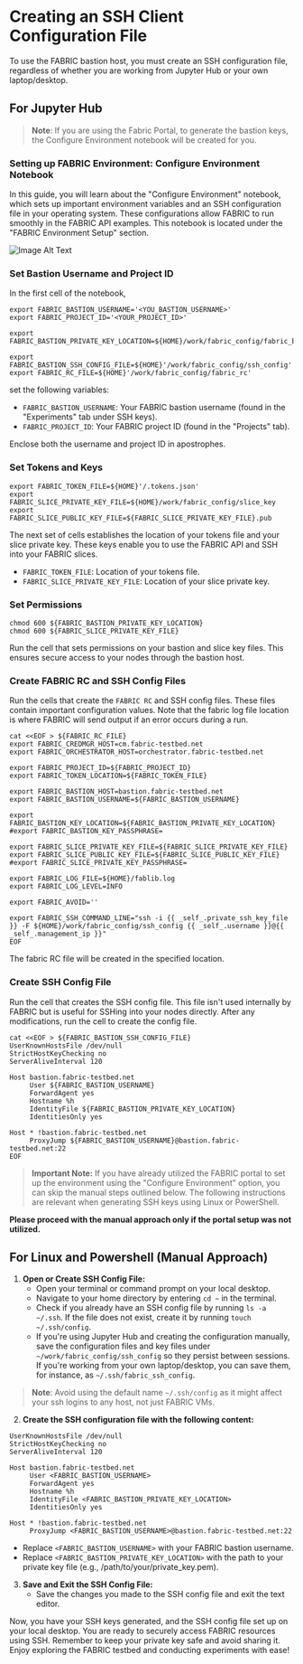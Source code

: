 # Creating an SSH Client Configuration File

To use the FABRIC bastion host, you must create an SSH configuration file, regardless of whether you are working from Jupyter Hub or your own laptop/desktop.

## For Jupyter Hub 

> **Note**: If you are using the Fabric Portal, to generate the bastion keys, the Configure Environment notebook will be created for you.

### Setting up FABRIC Environment: Configure Environment Notebook

In this guide, you will learn about the "Configure Environment" notebook, which sets up important environment variables and an SSH configuration file in your operating system. These configurations allow FABRIC to run smoothly in the FABRIC API examples. This notebook is located under the "FABRIC Environment Setup" section.

![Image Alt Text](https://transfer.sh/8lUeEhLIPs/Screenshot%202023-08-20%20at%202.25.20%20PM.png)

### Set Bastion Username and Project ID

In the first cell of the notebook, 
```
export FABRIC_BASTION_USERNAME='<YOU_BASTION_USERNAME>'
export FABRIC_PROJECT_ID='<YOUR_PROJECT_ID>'

export FABRIC_BASTION_PRIVATE_KEY_LOCATION=${HOME}/work/fabric_config/fabric_bastion_key

export FABRIC_BASTION_SSH_CONFIG_FILE=${HOME}'/work/fabric_config/ssh_config'
export FABRIC_RC_FILE=${HOME}'/work/fabric_config/fabric_rc'
```
set the following variables:

- `FABRIC_BASTION_USERNAME`: Your FABRIC bastion username (found in the "Experiments" tab under SSH keys).
- `FABRIC_PROJECT_ID`: Your FABRIC project ID (found in the "Projects" tab).

Enclose both the username and project ID in apostrophes.

### Set Tokens and Keys

```
export FABRIC_TOKEN_FILE=${HOME}'/.tokens.json'
export FABRIC_SLICE_PRIVATE_KEY_FILE=${HOME}/work/fabric_config/slice_key
export FABRIC_SLICE_PUBLIC_KEY_FILE=${FABRIC_SLICE_PRIVATE_KEY_FILE}.pub
```
The next set of cells establishes the location of your tokens file and your slice private key. These keys enable you to use the FABRIC API and SSH into your FABRIC slices.

- `FABRIC_TOKEN_FILE`: Location of your tokens file.
- `FABRIC_SLICE_PRIVATE_KEY_FILE`: Location of your slice private key.

### Set Permissions

```
chmod 600 ${FABRIC_BASTION_PRIVATE_KEY_LOCATION}
chmod 600 ${FABRIC_SLICE_PRIVATE_KEY_FILE}
```
Run the cell that sets permissions on your bastion and slice key files. This ensures secure access to your nodes through the bastion host.

### Create FABRIC RC and SSH Config Files

Run the cells that create the `FABRIC RC` and SSH config files. These files contain important configuration values. Note that the fabric log file location is where FABRIC will send output if an error occurs during a run.
```
cat <<EOF > ${FABRIC_RC_FILE}
export FABRIC_CREDMGR_HOST=cm.fabric-testbed.net
export FABRIC_ORCHESTRATOR_HOST=orchestrator.fabric-testbed.net

export FABRIC_PROJECT_ID=${FABRIC_PROJECT_ID}
export FABRIC_TOKEN_LOCATION=${FABRIC_TOKEN_FILE}

export FABRIC_BASTION_HOST=bastion.fabric-testbed.net
export FABRIC_BASTION_USERNAME=${FABRIC_BASTION_USERNAME}

export FABRIC_BASTION_KEY_LOCATION=${FABRIC_BASTION_PRIVATE_KEY_LOCATION}
#export FABRIC_BASTION_KEY_PASSPHRASE=

export FABRIC_SLICE_PRIVATE_KEY_FILE=${FABRIC_SLICE_PRIVATE_KEY_FILE}
export FABRIC_SLICE_PUBLIC_KEY_FILE=${FABRIC_SLICE_PUBLIC_KEY_FILE} 
#export FABRIC_SLICE_PRIVATE_KEY_PASSPHRASE=

export FABRIC_LOG_FILE=${HOME}/fablib.log
export FABRIC_LOG_LEVEL=INFO 

export FABRIC_AVOID=''

export FABRIC_SSH_COMMAND_LINE="ssh -i {{ _self_.private_ssh_key_file }} -F ${HOME}/work/fabric_config/ssh_config {{ _self_.username }}@{{ _self_.management_ip }}"
EOF
```

The fabric RC file will be created in the specified location.

### Create SSH Config File

Run the cell that creates the SSH config file. This file isn't used internally by FABRIC but is useful for SSHing into your nodes directly. After any modifications, run the cell to create the config file.
```
cat <<EOF > ${FABRIC_BASTION_SSH_CONFIG_FILE}
UserKnownHostsFile /dev/null
StrictHostKeyChecking no
ServerAliveInterval 120 

Host bastion.fabric-testbed.net
     User ${FABRIC_BASTION_USERNAME}
     ForwardAgent yes
     Hostname %h
     IdentityFile ${FABRIC_BASTION_PRIVATE_KEY_LOCATION}
     IdentitiesOnly yes

Host * !bastion.fabric-testbed.net
     ProxyJump ${FABRIC_BASTION_USERNAME}@bastion.fabric-testbed.net:22
EOF
```



> **Important Note:** If you have already utilized the FABRIC portal to set up the environment using the "Configure Environment" option, you can skip the manual steps outlined below. The following instructions are relevant when generating SSH keys using Linux or PowerShell.

**Please proceed with the manual approach only if the portal setup was not utilized.**




## For Linux and Powershell (Manual Approach)

1. **Open or Create SSH Config File:**
   - Open your terminal or command prompt on your local desktop.
   - Navigate to your home directory by entering `cd ~` in the terminal.
   - Check if you already have an SSH config file by running `ls -a ~/.ssh`. If the file does not exist, create it by running `touch ~/.ssh/config`.
   - If you're using Jupyter Hub and creating the configuration manually, save the configuration files and key files under `~/work/fabric_config/ssh_config` so they persist between sessions. If you're working from your own laptop/desktop, you can save them, for instance, as `~/.ssh/fabric_ssh_config`.

> **Note**: Avoid using the default name `~/.ssh/config` as it might affect your ssh logins to any host, not just FABRIC VMs.

2. **Create the SSH configuration file with the following content:**

```plaintext
UserKnownHostsFile /dev/null
StrictHostKeyChecking no
ServerAliveInterval 120 

Host bastion.fabric-testbed.net
     User <FABRIC_BASTION_USERNAME>
     ForwardAgent yes
     Hostname %h
     IdentityFile <FABRIC_BASTION_PRIVATE_KEY_LOCATION>
     IdentitiesOnly yes

Host * !bastion.fabric-testbed.net
     ProxyJump <FABRIC_BASTION_USERNAME>@bastion.fabric-testbed.net:22
 ```

- Replace `<FABRIC_BASTION_USERNAME>` with your FABRIC bastion username.
- Replace `<FABRIC_BASTION_PRIVATE_KEY_LOCATION>` with the path to your private key file (e.g., /path/to/your/private_key.pem).

 3. **Save and Exit the SSH Config File:**
	- Save the changes you made to the SSH config file and exit the text editor.

Now, you have your SSH keys generated, and the SSH config file set up on your local desktop. You are ready to securely access FABRIC resources using SSH. Remember to keep your private key safe and avoid sharing it. Enjoy exploring the FABRIC testbed and conducting experiments with ease!






